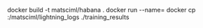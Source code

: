 docker build -t matsciml/habana .
docker run --name=<imageName>
docker cp <containerId>:/matsciml/lightning_logs ./training_results
